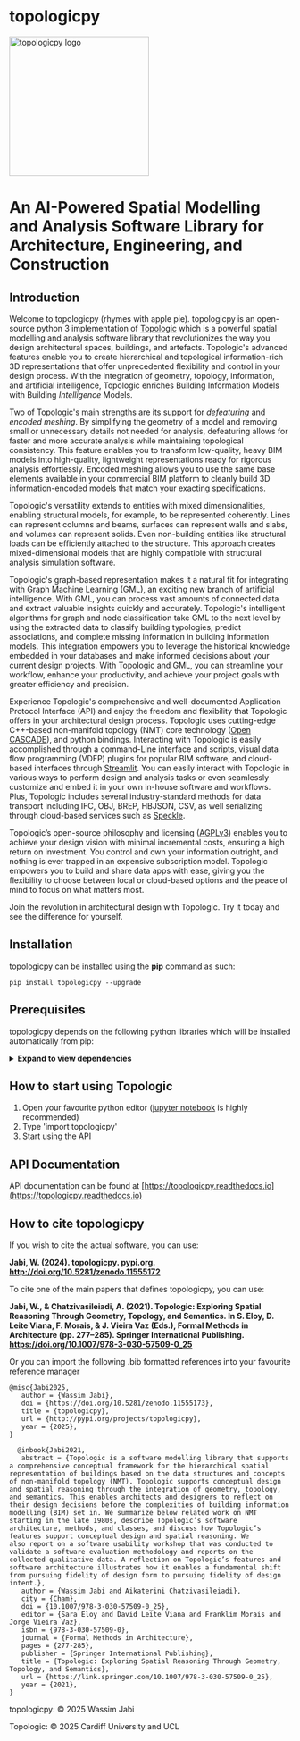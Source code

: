 # topologicpy

<img src="https://topologic.app/wp-content/uploads/2023/02/topologicpy-logo-no-loop.gif" alt="topologicpy logo" width="250" loop="1">

# An AI-Powered Spatial Modelling and Analysis Software Library for Architecture, Engineering, and Construction

## Introduction
Welcome to topologicpy (rhymes with apple pie). topologicpy is an open-source python 3 implementation of [Topologic](https://topologic.app) which is a powerful spatial modelling and analysis software library that revolutionizes the way you design architectural spaces, buildings, and artefacts. Topologic's advanced features enable you to create hierarchical and topological information-rich 3D representations that offer unprecedented flexibility and control in your design process. With the integration of geometry, topology, information, and artificial intelligence, Topologic enriches Building Information Models with Building *Intelligence* Models.

Two of Topologic's main strengths are its support for *defeaturing* and *encoded meshing*. By simplifying the geometry of a model and removing small or unnecessary details not needed for analysis, defeaturing allows for faster and more accurate analysis while maintaining topological consistency. This feature enables you to transform low-quality, heavy BIM models into high-quality, lightweight representations ready for rigorous analysis effortlessly. Encoded meshing allows you to use the same base elements available in your commercial BIM platform to cleanly build 3D information-encoded models that match your exacting specifications.

Topologic's versatility extends to entities with mixed dimensionalities, enabling structural models, for example, to be represented coherently. Lines can represent columns and beams, surfaces can represent walls and slabs, and volumes can represent solids. Even non-building entities like structural loads can be efficiently attached to the structure. This approach creates mixed-dimensional models that are highly compatible with structural analysis simulation software.

Topologic's graph-based representation makes it a natural fit for integrating with Graph Machine Learning (GML), an exciting new branch of artificial intelligence. With GML, you can process vast amounts of connected data and extract valuable insights quickly and accurately. Topologic's intelligent algorithms for graph and node classification take GML to the next level by using the extracted data to classify building typologies, predict associations, and complete missing information in building information models. This integration empowers you to leverage the historical knowledge embedded in your databases and make informed decisions about your current design projects. With Topologic and GML, you can streamline your workflow, enhance your productivity, and achieve your project goals with greater efficiency and precision.

Experience Topologic's comprehensive and well-documented Application Protocol Interface (API) and enjoy the freedom and flexibility that Topologic offers in your architectural design process. Topologic uses cutting-edge C++-based non-manifold topology (NMT) core technology ([Open CASCADE](https://www.opencascade.com/)), and python bindings. Interacting with Topologic is easily accomplished through a command-Line interface and scripts, visual data flow programming (VDFP) plugins for popular BIM software, and cloud-based interfaces through [Streamlit](https://streamlit.io/). You can easily interact with Topologic in various ways to perform design and analysis tasks or even seamlessly customize and embed it in your own in-house software and workflows. Plus, Topologic includes several industry-standard methods for data transport including IFC, OBJ, BREP, HBJSON, CSV, as well serializing through cloud-based services such as [Speckle](https://speckle.systems/).

Topologic’s open-source philosophy and licensing ([AGPLv3](https://www.gnu.org/licenses/agpl-3.0.en.html)) enables you to achieve your design vision with minimal incremental costs, ensuring a high return on investment. You control and own your information outright, and nothing is ever trapped in an expensive subscription model. Topologic empowers you to build and share data apps with ease, giving you the flexibility to choose between local or cloud-based options and the peace of mind to focus on what matters most. 

Join the revolution in architectural design with Topologic. Try it today and see the difference for yourself.

## Installation
topologicpy can be installed using the **pip** command as such:

`pip install topologicpy --upgrade`

## Prerequisites

topologicpy depends on the following python libraries which will be installed automatically from pip:

<details>
<summary>
<b>Expand to view dependencies</b>
</summary>
* [numpy](http://numpy.org) >= 1.24.0
* [scipy](http://scipy.org) >= 1.10.0
* [plotly](http://plotly.com/) >= 5.11.0
* [ifcopenshell](http://ifcopenshell.org/) >=0.7.9
* [ipfshttpclient](https://pypi.org/project/ipfshttpclient/) >= 0.7.0
* [web3](https://web3py.readthedocs.io/en/stable/) >=5.30.0
* [openstudio](https://openstudio.net/) >= 3.4.0
* [topologic_core](https://pypi.org/project/topologic_core/) >= 6.0.6
* [lbt-ladybug](https://pypi.org/project/lbt-ladybug/) >= 0.25.161
* [lbt-honeybee](https://pypi.org/project/lbt-honeybee/) >= 0.6.12
* [honeybee-energy](https://pypi.org/project/honeybee-energy/) >= 1.91.49
* [json](https://docs.python.org/3/library/json.html) >= 2.0.9
* [py2neo](https://py2neo.org/) >= 2021.2.3
* [pyvisgraph](https://github.com/TaipanRex/pyvisgraph) >= 0.2.1
* [specklepy](https://github.com/specklesystems/specklepy) >= 2.7.6
* [pandas](https://pandas.pydata.org/) >= 1.4.2
* [scipy](https://scipy.org/) >= 1.8.1
* [dgl](https://github.com/dmlc/dgl) >= 0.8.2

</details>

## How to start using Topologic
1. Open your favourite python editor ([jupyter notebook](https://jupyter.org/) is highly recommended)
1. Type 'import topologicpy'
1. Start using the API

## API Documentation
API documentation can be found at [https://topologicpy.readthedocs.io](https://topologicpy.readthedocs.io)

## How to cite topologicpy
If you wish to cite the actual software, you can use:

**Jabi, W. (2024). topologicpy. pypi.org. http://doi.org/10.5281/zenodo.11555172**

To cite one of the main papers that defines topologicpy, you can use:

**Jabi, W., & Chatzivasileiadi, A. (2021). Topologic: Exploring Spatial Reasoning Through Geometry, Topology, and Semantics. In S. Eloy, D. Leite Viana, F. Morais, & J. Vieira Vaz (Eds.), Formal Methods in Architecture (pp. 277–285). Springer International Publishing. https://doi.org/10.1007/978-3-030-57509-0_25**

Or you can import the following .bib formatted references into your favourite reference manager
```
@misc{Jabi2025,
   author = {Wassim Jabi},
   doi = {https://doi.org/10.5281/zenodo.11555173},
   title = {topologicpy},
   url = {http://pypi.org/projects/topologicpy},
   year = {2025},
}
```
```
  @inbook{Jabi2021,
   abstract = {Topologic is a software modelling library that supports a comprehensive conceptual framework for the hierarchical spatial representation of buildings based on the data structures and concepts of non-manifold topology (NMT). Topologic supports conceptual design and spatial reasoning through the integration of geometry, topology, and semantics. This enables architects and designers to reflect on their design decisions before the complexities of building information modelling (BIM) set in. We summarize below related work on NMT starting in the late 1980s, describe Topologic’s software architecture, methods, and classes, and discuss how Topologic’s features support conceptual design and spatial reasoning. We also report on a software usability workshop that was conducted to validate a software evaluation methodology and reports on the collected qualitative data. A reflection on Topologic’s features and software architecture illustrates how it enables a fundamental shift from pursuing fidelity of design form to pursuing fidelity of design intent.},
   author = {Wassim Jabi and Aikaterini Chatzivasileiadi},
   city = {Cham},
   doi = {10.1007/978-3-030-57509-0_25},
   editor = {Sara Eloy and David Leite Viana and Franklim Morais and Jorge Vieira Vaz},
   isbn = {978-3-030-57509-0},
   journal = {Formal Methods in Architecture},
   pages = {277-285},
   publisher = {Springer International Publishing},
   title = {Topologic: Exploring Spatial Reasoning Through Geometry, Topology, and Semantics},
   url = {https://link.springer.com/10.1007/978-3-030-57509-0_25},
   year = {2021},
}
```

topologicpy: © 2025 Wassim Jabi

Topologic: © 2025 Cardiff University and UCL
